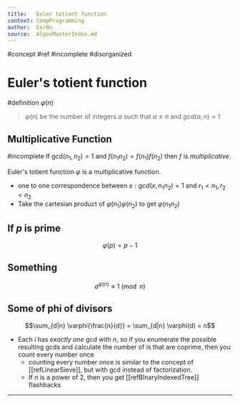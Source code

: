 ```yaml
---
title:   Euler totient function
context: CompProgramming
author:  Exr0n
source:  AlgosMasterIndex.md
---
```


#concept
#ref #incomplete #disorganized

# Euler's totient function
#definition $\varphi(n)$
> $\varphi(n)$ be the number of integers $a$ such that $a \le n$ and $gcd(a, n) = 1$

## Multiplicative Function
#incomplete 
If $\text{gcd}(n_1, n_2) = 1$ and $f(n_1n_2) = f(n_1) f(n_2)$ then $f$ is *multiplicative*.

Euler's totient function $\varphi$ is a multiplicative function.
- one to one correspondence between $x : gcd(x, n_1n_2) = 1$ and $r_1 < n_1, r_2 < n_2$
- Take the cartesian product of $\varphi(n_1)\varphi(n_2)$ to get $\varphi(n_1n_2)$

## If $p$ is prime
$$\varphi(p) = p-1$$

## Something
$$a^{\varphi(n)} \equiv 1 \pmod n$$

## Some of phi of divisors
$$\sum_{d|n} \varphi{\frac{n}{d}} = \sum_{d|n} \varphi(d) = n$$
- Each $i$ has *exactly one* gcd with $n$, so if you enumerate the possible resulting $\text{gcd}$s and calculate the number of $i$s that are coprime, then you count every number once
	- counting every number once is similar to the concept of [[refLinearSieve]], but with gcd instead of factorization.
	- If $n$ is a power of $2$, then you get [[refBInaryIndexedTree]] flashbacks

---
